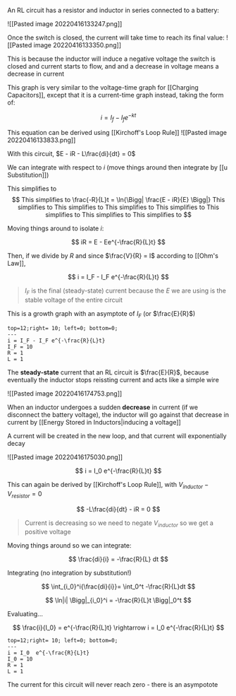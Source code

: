 An RL circuit has a resistor and inductor in series connected to a battery:

![[Pasted image 20220416133247.png]]

Once the switch is closed, the current will take time to reach its final value:
![[Pasted image 20220416133350.png]]

This is because the inductor will induce a negative voltage the switch is closed and current starts to flow, and and a decrease in voltage means a decrease in current

This graph is very similar to the voltage-time graph for [[Charging Capacitors]], except that it is a current-time graph instead, taking the form of:

$$
i = I_f - I_f e^{-kt}
$$

 This equation can be derived using [[Kirchoff's Loop Rule]]
![[Pasted image 20220416133833.png]]

 With this circuit, $E - iR - L\frac{di}{dt} = 0$ 

 We can integrate with respect to $i$ (move things around then integrate by [[u Substitution]]) 

This simplifies to $$
This simplifies to \frac{-R}{L}t = \ln{\Bigg| \frac{E - iR}{E} \Bigg|}
This simplifies to 
This simplifies to 
This simplifies to 
This simplifies to 
This simplifies to 
This simplifies to 
This simplifies to $$

Moving things around to isolate $i$:

$$
iR = E - Ee^{-\frac{R}{L}t}
$$

Then, if we divide by $R$ and since $\frac{V}{R} = I$ according to [[Ohm's Law]],

$$
i = I_F - I_F e^{-\frac{R}{L}t}
$$

> $I_F$ is the final (steady-state) current because the $E$ we are using is the stable voltage of the entire circuit

This is a growth graph with an asymptote of $I_F$ (or $\frac{E}{R}$)

```desmos-graph
top=12;right= 10; left=0; bottom=0;
---
i = I_F - I_F e^{-\frac{R}{L}t}
I_F = 10
R = 1
L = 1
```

The **steady-state** current that an RL circuit is $\frac{E}{R}$, because eventually the inductor stops reissting current and acts like a simple wire

 ![[Pasted image 20220416174753.png]]

When an inductor undergoes a sudden **decrease** in current (if we disconnect the battery voltage), the inductor will go against that decrease in current by [[Energy Stored in Inductors|inducing a voltage]] 

A current will be created in the new loop, and that current will exponentially decay

 ![[Pasted image 20220416175030.png]]

$$
i = I_0 e^{-\frac{R}{L}t}
$$

This can again be derived by [[Kirchoff's Loop Rule]], with $V_{inductor} - V_{resistor} = 0$

$$
-L\frac{di}{dt} - iR = 0 
$$

> Current is decreasing so we need to negate $V_{inductor}$ so we get a positive voltage

Moving things around so we can integrate:

$$
\frac{di}{i} = -\frac{R}{L} dt
$$

 Integrating (no integration by substitution!)

$$
\int_{i_0}^i{\frac{di}{i}}= \int_0^t -\frac{R}{L}dt
$$

$$
\ln|i| \Bigg|_{i_0}^i = -\frac{R}{L}t \Bigg|_0^t
$$

Evaluating...

$$
\frac{i}{I_0} = e^{-\frac{R}{L}t} \rightarrow i = I_0  e^{-\frac{R}{L}t}
$$

```desmos-graph
top=12;right= 10; left=0; bottom=0;
---
i = I_0  e^{-\frac{R}{L}t}
I_0 = 10
R = 1
L = 1
```

The current for this circuit will never reach zero - there is an asympotote
